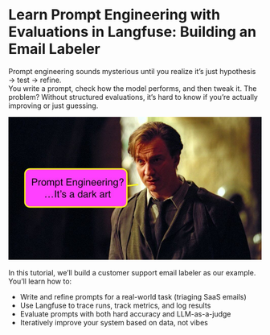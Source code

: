 # Learn Prompt Engineering with Evaluations in Langfuse: Building an Email Labeler

Prompt engineering sounds mysterious until you realize it’s just hypothesis → test → refine.<br/>
You write a prompt, check how the model performs, and then tweak it. The problem? Without structured evaluations, it’s hard to know if you’re actually improving or just guessing. 

![Prompt engineering meme](./img/prompt-engineering.jpeg)

In this tutorial, we’ll build a customer support email labeler as our example. You’ll learn how to:

- Write and refine prompts for a real-world task (triaging SaaS emails)
- Use Langfuse to trace runs, track metrics, and log results
- Evaluate prompts with both hard accuracy and LLM-as-a-judge
- Iteratively improve your system based on data, not vibes

